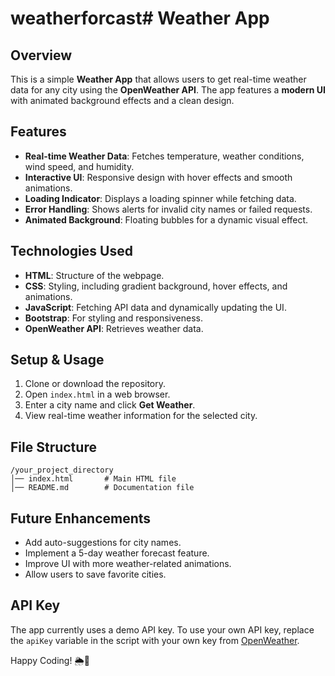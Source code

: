 # weatherforcast# Weather App

## Overview
This is a simple **Weather App** that allows users to get real-time weather data for any city using the **OpenWeather API**. The app features a **modern UI** with animated background effects and a clean design.

## Features
- **Real-time Weather Data**: Fetches temperature, weather conditions, wind speed, and humidity.
- **Interactive UI**: Responsive design with hover effects and smooth animations.
- **Loading Indicator**: Displays a loading spinner while fetching data.
- **Error Handling**: Shows alerts for invalid city names or failed requests.
- **Animated Background**: Floating bubbles for a dynamic visual effect.

## Technologies Used
- **HTML**: Structure of the webpage.
- **CSS**: Styling, including gradient background, hover effects, and animations.
- **JavaScript**: Fetching API data and dynamically updating the UI.
- **Bootstrap**: For styling and responsiveness.
- **OpenWeather API**: Retrieves weather data.

## Setup & Usage
1. Clone or download the repository.
2. Open `index.html` in a web browser.
3. Enter a city name and click **Get Weather**.
4. View real-time weather information for the selected city.

## File Structure
```
/your_project_directory
│── index.html       # Main HTML file
│── README.md        # Documentation file
```

## Future Enhancements
- Add auto-suggestions for city names.
- Implement a 5-day weather forecast feature.
- Improve UI with more weather-related animations.
- Allow users to save favorite cities.

## API Key
The app currently uses a demo API key. To use your own API key, replace the `apiKey` variable in the script with your own key from [OpenWeather](https://openweathermap.org/api).

Happy Coding! 🌦🚀

